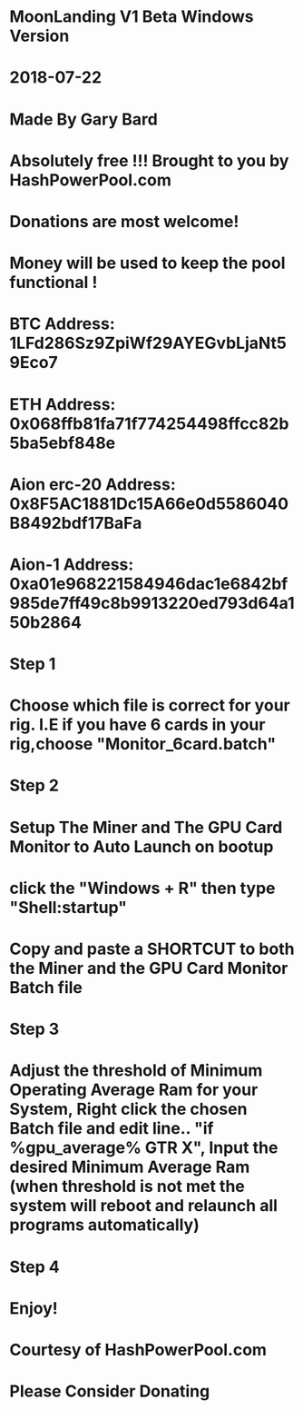 # MoonLanding V1 Beta Windows Version
# 2018-07-22
# Made By Gary Bard 
# Absolutely free !!! Brought to you by HashPowerPool.com

# Donations are most welcome!
# Money will be used to keep the pool functional !
# BTC Address: 1LFd286Sz9ZpiWf29AYEGvbLjaNt59Eco7
# ETH Address: 0x068ffb81fa71f774254498ffcc82b5ba5ebf848e
# Aion erc-20 Address: 0x8F5AC1881Dc15A66e0d5586040B8492bdf17BaFa
# Aion-1 Address: 0xa01e968221584946dac1e6842bf985de7ff49c8b9913220ed793d64a150b2864

# Step 1
# Choose which file is correct for your rig. I.E if you have 6 cards in your rig,choose "Monitor_6card.batch"

# Step 2
# Setup The Miner and The GPU Card Monitor to Auto Launch on bootup
# click the "Windows + R" then type "Shell:startup"
# Copy and paste a SHORTCUT to both the Miner and the GPU Card Monitor Batch file

# Step 3
# Adjust the threshold of Minimum Operating Average Ram for your System, Right click the chosen Batch file  and edit line.. "if %gpu_average% GTR X", Input the desired Minimum Average Ram  (when threshold is not met the system will reboot and relaunch all programs automatically)

# Step 4
# Enjoy!
# Courtesy of HashPowerPool.com
# Please Consider Donating
